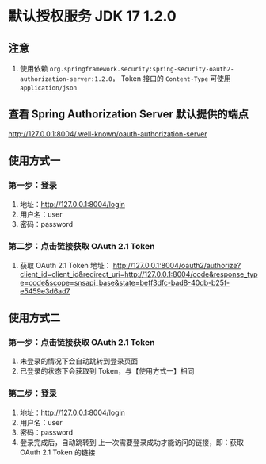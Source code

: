 # 默认授权服务 JDK 17 1.2.0

## 注意

1. 使用依赖 `org.springframework.security:spring-security-oauth2-authorization-server:1.2.0`，
   Token 接口的 `Content-Type` 可使用 `application/json`

## 查看 Spring Authorization Server 默认提供的端点

http://127.0.0.1:8004/.well-known/oauth-authorization-server

## 使用方式一

### 第一步：登录

1. 地址：http://127.0.0.1:8004/login
2. 用户名：user
3. 密码：password

### 第二步：点击链接获取 OAuth 2.1 Token

1. 获取 OAuth 2.1 Token 地址：
   http://127.0.0.1:8004/oauth2/authorize?client_id=client_id&redirect_uri=http://127.0.0.1:8004/code&response_type=code&scope=snsapi_base&state=beff3dfc-bad8-40db-b25f-e5459e3d6ad7

## 使用方式二

### 第一步：点击链接获取 OAuth 2.1 Token

1. 未登录的情况下会自动跳转到登录页面
2. 已登录的状态下会获取到 Token，与【使用方式一】相同

### 第二步：登录

1. 地址：http://127.0.0.1:8004/login
2. 用户名：user
3. 密码：password
4. 登录完成后，自动跳转到 上一次需要登录成功才能访问的链接，即：获取 OAuth 2.1 Token 的链接
